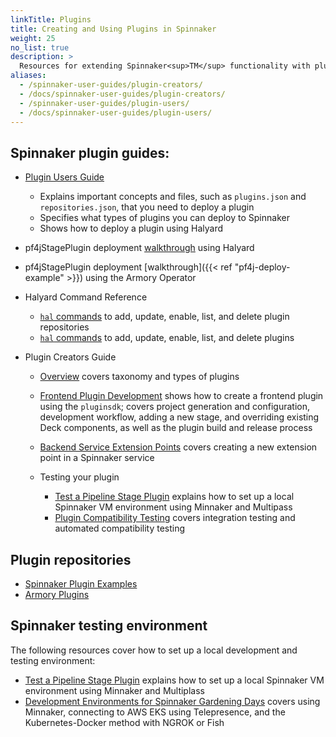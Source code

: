 ```yaml
---
linkTitle: Plugins
title: Creating and Using Plugins in Spinnaker
weight: 25
no_list: true
description: >
  Resources for extending Spinnaker<sup>TM</sup> functionality with plugins.
aliases:
  - /spinnaker-user-guides/plugin-creators/
  - /docs/spinnaker-user-guides/plugin-creators/
  - /spinnaker-user-guides/plugin-users/
  - /docs/spinnaker-user-guides/plugin-users/
---
```


## Spinnaker plugin guides:

* [Plugin Users Guide](https://spinnaker.io/guides/user/plugins)
  * Explains important concepts and files, such as `plugins.json` and `repositories.json`, that you need to deploy a plugin
  * Specifies what types of plugins you can deploy to Spinnaker
  * Shows how to deploy a plugin using Halyard


* pf4jStagePlugin deployment [walkthrough](https://spinnaker.io/guides/user/plugins/deploy-example/) using Halyard
* pf4jStagePlugin deployment [walkthrough]({{< ref "pf4j-deploy-example" >}}) using the Armory Operator


* Halyard Command Reference

  * [`hal` commands](https://spinnaker.io/reference/halyard/commands/#hal-plugins-repository) to add, update, enable, list, and delete plugin repositories
  * [`hal` commands](https://spinnaker.io/reference/halyard/commands/#hal-plugins) to add, update, enable, list, and delete plugins


* Plugin Creators Guide

  * [Overview](https://spinnaker.io/guides/developer/plugins/) covers taxonomy and types of plugins
  * [Frontend Plugin Development](https://spinnaker.io/guides/developer/plugins/frontend/) shows how to create a frontend plugin using the `pluginsdk`; covers project generation and configuration, development workflow, adding a new stage, and overriding existing Deck components, as well as the plugin build and release process
  * [Backend Service Extension Points](https://spinnaker.io/guides/developer/plugins/backend/) covers creating a new extension point in a Spinnaker service
  * Testing your plugin

    * [Test a Pipeline Stage Plugin](https://spinnaker.io/guides/developer/plugin-creators/deck-plugin/) explains how to set up a local Spinnaker VM environment using Minnaker and Multipass
    * [Plugin Compatibility Testing](https://spinnaker.io/guides/developer/plugins/testing/compatibility-testing/) covers integration testing and automated compatibility testing


## Plugin repositories

* [Spinnaker Plugin Examples](https://github.com/spinnaker-plugin-examples)
* [Armory Plugins](https://github.com/armory-plugins)

## Spinnaker testing environment

The following resources cover how to set up a local development and testing environment:

* [Test a Pipeline Stage Plugin](https://spinnaker.io/guides/developer/plugin-creators/deck-plugin/) explains how to set up a local Spinnaker VM environment using Minnaker and Multiplass
* [Development Environments for Spinnaker Gardening Days](https://spinnaker.io/community/gardening/dev-environment/) covers using Minnaker, connecting to AWS EKS using Telepresence, and the Kubernetes-Docker method with NGROK or Fish   